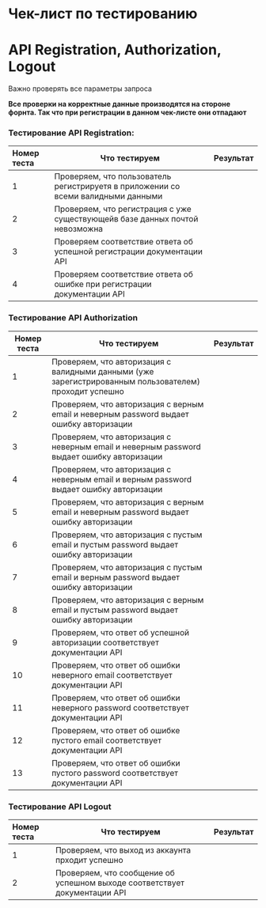 # Чек-лист по тестированию 
# API Registration, Authorization, Logout

Важно проверять все параметры запроса

**Все проверки на корректные данные производятся на стороне форнта. Так что при регистрации в данном чек-листе они отпадают**


### Тестирование API Registration:

| Номер теста | Что тестируем                                                | Результат |
| :---------- | ------------------------------------------------------------ | --------- |
| 1           | Проверяем, что пользователь регистрируетя в приложении со всеми валидными данными |           |
| 2           | Проверяем, что регистрация c уже существующейв базе данных почтой невозможна |           |
| 3           | Проверяем соответствие ответа об успешной регистрации документации API |           |
| 4           | Проверяем соответствие ответа об ошибке при регистрации документации API |           |


### Тестирование  API Authorization

| Номер теста | Что тестируем                                                | Результат |
| ----------- | ------------------------------------------------------------ | --------- |
| 1           | Проверяем, что авторизация с валидными данными (уже зарегистрированным пользователем) проходит успешно |           |
| 2           | Проверяем, что авторизация с верным email и неверным password выдает ошибку авторизации |           |
| 3           | Проверяем, что авторизация с неверным email и неверным password выдает ошибку авторизации |           |
| 4           | Проверяем, что авторизация с неверным email и верным password выдает ошибку авторизации |           |
| 5           | Проверяем, что авторизация с верным email и неверным password выдает ошибку авторизации |           |
| 6           | Проверяем, что авторизация с пустым email и пустым password выдает ошибку авторизации |           |
| 7           | Проверяем, что авторизация с пустым email и верным password выдает ошибку авторизации |           |
| 8           | Проверяем, что авторизация с верным email и пустым password выдает ошибку авторизации |           |
| 9           | Проверяем, что ответ об успешной авторизации соответствует документации API |           |
| 10          | Проверяем, что ответ об ошибки неверного  email соответствует документации API |           |
| 11          | Проверяем, что ответ об ошибки неверного  password соответствует документации API |           |
| 12          | Проверяем, что ответ об ошибке пустого email соответствует документации API |           |
| 13          | Проверяем, что ответ об ошибки пустого  password соответствует документации API |           |


### Тестирование API Logout

| Номер теста | Что тестируем                                                | Результат |
| :---------- | ------------------------------------------------------------ | --------- |
| 1           | Проверяем, что выход из аккаунта прходит успешно             |           |
| 2           | Проверяем, что сообщение об успешном выходе соответствует документации API |           |


